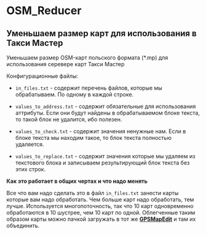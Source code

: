 # OSM_Reducer
## Уменьшаем размер карт для использования в Такси Мастер

Уменьшаем размер OSM-карт польского формата (*.mp) для использования серевере карт Такси Мастер

Конфигурационные файлы:

* `in_files.txt` - содержит перечень файлов, которые мы обрабатываем. По одному в каждой строке.

* `values_to_address.txt` - содержит обязательные для использования аттрибуты. Если они будут найдены в обрабатываемом блоке текста, то такой блок не удалится, ибо полезен.

* `values_to_check.txt`   - содержит значения ненужные нам. Если в блоке текста мы находим такое, то блок текста полностью удаляется.

* `values_to_replace.txt` - содержит значения которые мы удаляем из текстового блока и записываем результирующий блок текста без этих строк.

 **Как это работает в общих чертах и что надо менять**

 Все что вам надо сделать это в файл `in_files.txt` занести карты которые вам надо обработать.
 Чем больше карт надо обработать, тем лучше. Используется многопоточность, так что 10 карт одновременно обработаются в 10 шустрее, чем 10 карт по одной.
 Облегченные таким образом карты можно пачкой загружать в тот же **[GPSMapEdit](https://www.geopainting.com/)** и там их объединить.